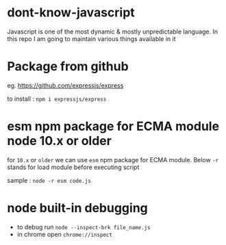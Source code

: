 # dont-know-javascript
Javascript is one of the most dynamic &amp; mostly unpredictable language. In this repo I am going to maintain various things available in it

# Package from github 

eg. https://github.com/expressjs/express

to install :  `npm i expressjs/express`

# esm npm package for ECMA module node 10.x or older

for `10.x` or `older` we can use `esm` npm package for ECMA module. Below `-r` stands for load module before executing script

sample : `node -r esm code.js`

# node built-in debugging

- to debug run `node --inspect-brk file_name.js`
- in chrome open `chrome://inspect`